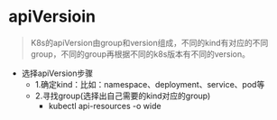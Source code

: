 # apiVersioin


> K8s的apiVersion由group和version组成，不同的kind有对应的不同group，不同的group再根据不同的k8s版本有不同的version。

+ 选择apiVersion步骤
  - 1.确定kind：比如：namespace、deployment、service、pod等
  - 2.寻找group(选择出自己需要的kind对应的group)
	- kubectl api-resources -o wide